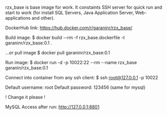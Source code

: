 rzx_base is base image for work.
It constaints SSH server for quick run and start to work (for install SQL Servers, Java Application Server, Web-applications and other).

DockerHub link: https://hub.docker.com/r/garaninr/rzx_base/

Build image:
$ docker build --rm -f rzx_base.dockerfile -t garaninr/rzx_base:0.1 .

...or pull image
$ docker pull garaninr/rzx_base:0.1

Run image:
$ docker run -d -p 10022:22 --rm --name rzx_base garanin/rzx_base:0.1

Connect into container from any ssh client:
$ ssh root@127.0.0.1 -p 10022

Default username: root
Default password: 123456
(same for mysql)

! Change it please !

MySQL Access after run: http://127.0.0.1:8801